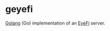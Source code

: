 geyefi
======

[Golang](http://www.golang.org) (Go) implementation of an [EyeFi](http://www.eye.fi/) server.
